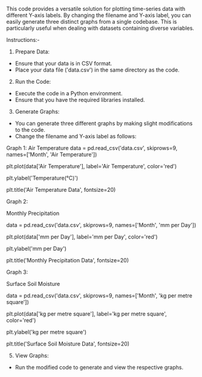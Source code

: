 This code provides a versatile solution for plotting time-series data with different Y-axis labels. By changing the filename and Y-axis label, you can easily generate three distinct graphs from a single codebase. This is particularly useful when dealing with datasets containing diverse variables.

Instructions:-


1. Prepare Data:
- Ensure that your data is in CSV format.
- Place your data file ('data.csv') in the same directory as the code.


2. Run the Code:
- Execute the code in a Python environment.
- Ensure that you have the required libraries installed.

3. Generate Graphs:
- You can generate three different graphs by making slight modifications to the code.
- Change the filename and Y-axis label as follows:


Graph 1: Air Temperature
data = pd.read_csv('data.csv', skiprows=9, names=['Month', 'Air Temperature'])

plt.plot(data['Air Temperature'], label='Air Temperature', color='red')

plt.ylabel('Temperature(°C)')

plt.title('Air Temperature Data', fontsize=20)


Graph 2:

Monthly Precipitation

data = pd.read_csv('data.csv', skiprows=9, names=['Month', 'mm per Day'])

plt.plot(data['mm per Day'], label='mm per Day', color='red')

plt.ylabel('mm per Day')

plt.title('Monthly Precipitation Data', fontsize=20)


Graph 3:

Surface Soil Moisture

data = pd.read_csv('data.csv', skiprows=9, names=['Month', 'kg per metre square'])

plt.plot(data['kg per metre square'], label='kg per metre square', color='red')

plt.ylabel('kg per metre square')

plt.title('Surface Soil Moisture Data', fontsize=20)

5. View Graphs:
- Run the modified code to generate and view the respective graphs.
